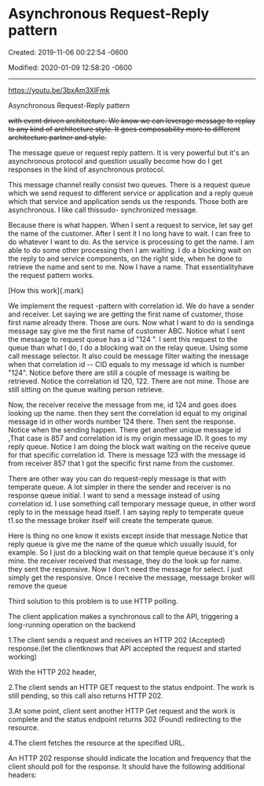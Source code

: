 # Asynchronous Request-Reply pattern

Created: 2019-11-06 00:22:54 -0600

Modified: 2020-01-09 12:58:20 -0600

---

<https://youtu.be/3bxAm3XIFmk>



Asynchronous Request-Reply pattern

~~with event driven architecture. We know we can leverage message to replay to any kind of architecture style. It goes composability more to different architecture partner and style.~~

The message queue or request reply pattern. It is very powerful but it's an asynchronous protocol and question usually become how do I get responses in the kind of asynchronous protocol.

This message channel really consist two queues. There is a request queue which we send request to different service or application and a reply queue which that service and application sends us the responds. Those both are asynchronous. I like call thissudo- synchronized message.

Because there is what happen. When I sent a request to service, let say get the name of the customer. After I sent it I no long have to wait. I can free to do whatever I want to do. As the service is processing to get the name. I am able to do some other processing then I am waiting. I do a blocking wait on the reply to and service components, on the right side, when he done to retrieve the name and sent to me. Now I have a name. That essentialityhave the request pattern works.

[How this work]{.mark}

We implement the request -pattern with correlation id. We do have a sender and receiver. Let saying we are getting the first name of customer, those first name already there. Those are ours. Now what I want to do is sendinga message say give me the first name of customer ABC. Notice what I sent the message to request queue has a id "124 ". I sent this request to the queue than what I do, I do a blocking wait on the relay queue. Using some call message selector. It also could be message filter waiting the message when that correlation id -- CID equals to my message id which is number "124". Notice before there are still a couple of message is waiting be retrieved. Notice the correlation id 120, 122. There are not mine. Those are still sitting on the queue waiting person retrieve.

Now, the receiver receive the message from me, id 124 and goes does looking up the name. then they sent the correlation id equal to my original message id in other words number 124 there. Then sent the response. Notice when the sending happen. There get another unique message id ,That case is 857 and correlation id is my origin message ID. It goes to my reply queue. Notice I am doing the block wait waiting on the receive queue for that specific correlation id. There is message 123 with the message id from receiver 857 that I got the specific first name from the customer.

There are other way you can do request-reply message is that with temperate queue. A lot simpler in there the sender and receiver is no response queue initial. I want to send a message instead of using correlation id. I use something call temporary message queue, in other word reply to in the message head itself. I am saying reply to temperate queue t1.so the message broker itself will create the temperate queue.

Here is thing no one know it exists except inside that message.Notice that reply queue is give me the name of the queue which usually isuuid, for example. So I just do a blocking wait on that temple queue because it's only mine. the receiver received that message, they do the look up for name. they sent the responsive. Now I don't need the message for select. I just simply get the responsive. Once I receive the message, message broker will remove the queue





Third solution to this problem is to use HTTP polling.

The client application makes a synchronous call to the API, triggering a long-running operation on the backend

1.The client sends a request and receives an HTTP 202 (Accepted) response.(let the clientknows that API accepted the request and started working)

With the HTTP 202 header,



2.The client sends an HTTP GET request to the status endpoint. The work is still pending, so this call also returns HTTP 202.

3.At some point, client sent another HTTP Get request and the work is complete and the status endpoint returns 302 (Found) redirecting to the resource.

4.The client fetches the resource at the specified URL.

An HTTP 202 response should indicate the location and frequency that the client should poll for the response. It should have the following additional headers:
